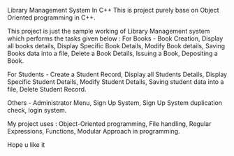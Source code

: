 Library Management System In C++
This is project purely base on Object Oriented programming in C++.

This project is just the sample working of Library Management system which performs the tasks given below :
For Books - 
Book Creation,
Display all books details,
Display Specific Book Details,
Modify Book details,
Saving Books data into a file,
Delete a Book Details,
Issuing a Book,
Depositing a Book.

For Students -
Create a Student Record,
Display all Students Details,
Display Specific Student Details,
Modify Student Details,
Saving student data into a file,
Delete Student Record.

Others -
Administrator Menu,
Sign Up System,
Sign Up System duplication check,
login system.

My project uses :
Object-Oriented programming,
File handling,
Regular Expressions,
Functions,
Modular Approach in programming.

Hope u like it 
